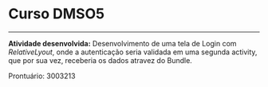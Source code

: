 # Curso DMSO5
_______________
**Atividade desenvolvida:** 
    Desenvolvimento de uma tela de Login com *RelativeLyout*,
onde a autenticação seria validada em uma segunda activity, que por sua vez, receberia os dados
atravez do Bundle.

Prontuário: 3003213

